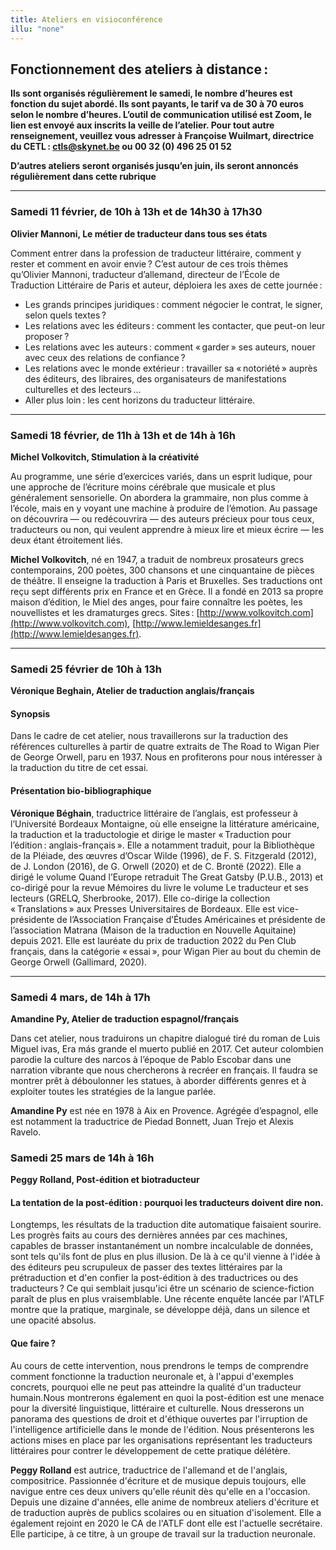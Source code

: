```yaml
---
title: Ateliers en visioconférence
illu: "none"
---
```


## Fonctionnement des ateliers à distance :

**Ils sont organisés régulièrement le samedi, le nombre d’heures est fonction du sujet abordé.
Ils sont payants, le tarif va de 30 à 70 euros selon  le nombre d’heures.
L’outil de communication utilisé est Zoom, le lien est envoyé aux inscrits la veille de l’atelier.
Pour tout autre renseignement, veuillez vous adresser à Françoise Wuilmart, directrice du CETL :
ctls@skynet.be ou 00 32 (0) 496 25 01 52**

**D’autres ateliers seront organisés jusqu’en juin, ils seront annoncés régulièrement dans cette rubrique**

--- 

### Samedi 11 février, de 10h à 13h et de 14h30 à 17h30

**Olivier Mannoni, Le métier de traducteur dans tous ses états**

Comment entrer dans la profession de traducteur littéraire, comment y rester et comment en avoir envie ? C’est autour de ces trois thèmes qu’Olivier Mannoni, traducteur d’allemand, directeur de l’École de Traduction Littéraire de Paris et auteur, déploiera les axes de cette journée :

- Les grands principes juridiques : comment négocier le contrat, le signer, selon quels textes ?
- Les relations avec les éditeurs : comment les contacter, que peut-on leur proposer ?
- Les relations avec les auteurs : comment « garder » ses auteurs, nouer avec ceux des relations de confiance ?
- Les relations avec le monde extérieur : travailler sa « notoriété » auprès des éditeurs, des libraires, des organisateurs de manifestations culturelles et des lecteurs …
- Aller plus loin : les cent horizons du traducteur littéraire.

---

### Samedi 18 février, de 11h à 13h et de 14h à 16h

**Michel Volkovitch, Stimulation à la créativité**

Au programme, une série d’exercices variés, dans un esprit ludique, pour une approche de l’écriture moins cérébrale que musicale et plus généralement sensorielle. On abordera la grammaire, non plus comme à l’école, mais en y voyant une machine à produire de l’émotion. Au passage on découvrira — ou redécouvrira — des auteurs précieux pour tous ceux, traducteurs ou non, qui veulent apprendre à mieux lire et mieux écrire — les deux étant étroitement liés.  


**Michel Volkovitch**, né en 1947, a traduit de nombreux prosateurs grecs contemporains, 200 poètes, 300 chansons et une cinquantaine de pièces de théâtre. Il enseigne la traduction à Paris et Bruxelles. Ses traductions ont reçu sept différents prix en France et en Grèce. Il a fondé en 2013 sa propre maison d’édition, le Miel des anges, pour faire connaître les poètes, les nouvellistes et les dramaturges grecs. Sites : [http://www.volkovitch.com](http://www.volkovitch.com), [http://www.lemieldesanges.fr](http://www.lemieldesanges.fr).

---

### Samedi 25 février  de 10h à 13h

**Véronique Beghain, Atelier de traduction anglais/français**

#### Synopsis

Dans le cadre de cet atelier, nous travaillerons sur la traduction des références culturelles à partir de quatre extraits de The Road to Wigan Pier de George Orwell, paru en 1937. Nous en profiterons pour nous intéresser à la traduction du titre de cet essai.

#### Présentation bio-bibliographique

**Véronique Béghain**, traductrice littéraire de l’anglais, est professeur à l’Université Bordeaux Montaigne, où elle enseigne la littérature américaine, la traduction et la traductologie et dirige le master « Traduction pour l’édition : anglais-français ». Elle a notamment traduit, pour la Bibliothèque de la Pléiade, des œuvres d’Oscar Wilde (1996), de F. S. Fitzgerald (2012), de J. London (2016), de G. Orwell (2020) et de C. Brontë (2022). Elle a dirigé le volume Quand l’Europe retraduit The Great Gatsby (P.U.B., 2013) et co-dirigé pour la revue Mémoires du livre le volume Le traducteur et ses lecteurs (GRELQ, Sherbrooke, 2017). Elle co-dirige la collection « Translations » aux Presses Universitaires de Bordeaux. Elle est vice-présidente de l’Association Française d’Études Américaines et présidente de l’association Matrana (Maison de la traduction en Nouvelle Aquitaine) depuis 2021. Elle est lauréate du prix de traduction 2022 du Pen Club français, dans la catégorie « essai », pour Wigan Pier au bout du chemin de George Orwell (Gallimard, 2020).

---

### Samedi 4 mars, de 14h à 17h

**Amandine Py, Atelier de traduction espagnol/français**

Dans cet atelier, nous traduirons un chapitre dialogué tiré du roman de Luis Miguel ivas, Era más grande el muerto publié en 2017. Cet auteur colombien parodie la culture des narcos à l’époque de Pablo Escobar dans une narration vibrante que nous chercherons à recréer en français. Il faudra se montrer prêt à déboulonner les statues, à aborder différents genres et à exploiter toutes les stratégies de la langue parlée.

**Amandine Py** est née en 1978 à Aix en Provence. Agrégée d’espagnol, elle est notamment la traductrice de Piedad Bonnett, Juan Trejo et Alexis Ravelo.


### Samedi 25 mars  de 14h à 16h

**Peggy Rolland, Post-édition et biotraducteur**
	
#### La tentation de la post-édition : pourquoi les traducteurs doivent dire non.

Longtemps, les résultats de la traduction dite automatique faisaient sourire. Les progrès faits au cours des dernières années par ces machines, capables de brasser instantanément un nombre incalculable de données, sont tels qu'ils font de plus en plus illusion. De là à ce qu'il vienne à l'idée à des éditeurs peu scrupuleux de passer des textes littéraires par la prétraduction et d'en confier la post-édition à des traductrices ou des traducteurs ? Ce qui semblait jusqu'ici être un scénario de science-fiction paraît de plus en plus vraisemblable. Une récente enquête lancée par l'ATLF montre que la pratique, marginale, se développe déjà, dans un silence et une opacité absolus. 

#### Que faire ? 

Au cours de cette intervention, nous prendrons le temps de comprendre comment fonctionne la traduction neuronale et, à l'appui d'exemples concrets, pourquoi elle ne peut pas atteindre la qualité d'un traducteur humain.Nous montrerons également en quoi la post-édition est une menace pour la diversité linguistique, littéraire et culturelle. Nous dresserons un panorama des questions de droit et d'éthique ouvertes par l'irruption de l'intelligence artificielle dans le monde de l'édition. Nous présenterons les actions mises en place par les organisations représentant les traducteurs littéraires pour contrer le développement de cette pratique délétère. 

**Peggy Rolland** est autrice, traductrice de l'allemand et de l'anglais, compositrice. Passionnée d'écriture et de musique depuis toujours, elle navigue entre ces deux univers qu'elle réunit dès qu'elle en a l'occasion. Depuis une dizaine d'années, elle anime de nombreux ateliers d'écriture et de traduction auprès de publics scolaires ou en situation d'isolement. Elle a également rejoint en 2020 le CA de l'ATLF dont elle est l'actuelle secrétaire. Elle participe, à ce titre, à un groupe de travail sur la traduction neuronale. 

